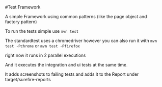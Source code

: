 #Test Framework

A simple Framework using common patterns (like the page object and factory pattern)


To run the tests simple use `mvn test`

The standardtest uses a chromedriver however you can also run it with
`mvn test -Pchrome` or `mvn test -Pfirefox`

right now it runs in 2 parallel executions 

And it executes the integration and ui tests at the same time. 


It adds screenshots to failing tests and adds it to the Report under target/surefire-reports